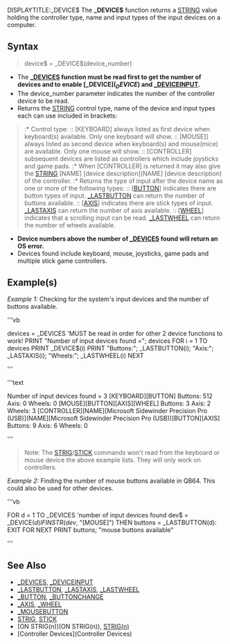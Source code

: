 DISPLAYTITLE:_DEVICE$
The **_DEVICE$** function returns a [STRING](STRING) value holding the controller type, name and input types of the input devices on a computer.


## Syntax

>  device$ = _DEVICE$(device_number)


* The **[_DEVICES](_DEVICES) function must be read first to get the number of devices and to enable [_DEVICE$](_DEVICE$) and [_DEVICEINPUT](_DEVICEINPUT).**
* The device_number parameter indicates the number of the controller device to be read.
* Returns the [STRING](STRING) control type, name of the device and input types each can use included in brackets:
> :* Control type:
> :: [KEYBOARD] always listed as first device when keyboard(s) available. Only one keyboard will show.
> :: [MOUSE]] always listed as second device when keyboard(s) and mouse(mice) are available. Only one mouse will show.
> :: [CONTROLLER] subsequent devices are listed as controllers which include joysticks and game pads.
> :* When [CONTROLLER] is returned it may also give the [STRING](STRING) [NAME] [device description](NAME] [device description) of the controller.
> :* Returns the type of input after the device name as one or more of the following types:
> :: [[BUTTON](BUTTON)] indicates there are button types of input. [_LASTBUTTON](_LASTBUTTON) can return the number of buttons available. 
> :: [[AXIS](AXIS)] indicates there are stick types of input. [_LASTAXIS](_LASTAXIS) can return the number of axis available. 
> :: [[WHEEL](WHEEL)] indicates that a scrolling input can be read. [_LASTWHEEL](_LASTWHEEL) can return the number of wheels available.

* **Device numbers above the number of [_DEVICES](_DEVICES) found will return an OS error.**
* Devices found include keyboard, mouse, joysticks, game pads and multiple stick game controllers.


## Example(s)

*Example 1:* Checking for the system's input devices and the number of buttons available.

'''vb

devices = _DEVICES  'MUST be read in order for other 2 device functions to work!
PRINT "Number of input devices found ="; devices
FOR i = 1 TO devices
  PRINT _DEVICE$(i)
  PRINT "Buttons:"; _LASTBUTTON(i); "Axis:"; _LASTAXIS(i); "Wheels:"; _LASTWHEEL(i)
NEXT 

'''

'''text

Number of input devices found = 3
[KEYBOARD][BUTTON]
Buttons: 512 Axis: 0 Wheels: 0
[MOUSE][BUTTON][AXIS][WHEEL]
Buttons: 3 Axis: 2 Wheels: 3
[CONTROLLER][NAME][Microsoft Sidewinder Precision Pro (USB)](NAME][Microsoft Sidewinder Precision Pro (USB))[BUTTON][AXIS]
Buttons: 9 Axis: 6 Wheels: 0

'''

> Note: The [STRIG](STRIG)/[STICK](STICK) commands won't read from the keyboard or mouse device the above example lists. They will only work on controllers.


*Example 2:* Finding the number of mouse buttons available in QB64. This could also be used for other devices.

'''vb

FOR d = 1 TO _DEVICES  'number of input devices found
  dev$ = _DEVICE$(d)
  IF INSTR(dev$, "[MOUSE]") THEN buttons = _LASTBUTTON(d): EXIT FOR
NEXT
PRINT buttons; "mouse buttons available" 

'''


## See Also

* [_DEVICES](_DEVICES), [_DEVICEINPUT](_DEVICEINPUT)
* [_LASTBUTTON](_LASTBUTTON), [_LASTAXIS](_LASTAXIS), [_LASTWHEEL](_LASTWHEEL)
* [_BUTTON](_BUTTON), [_BUTTONCHANGE](_BUTTONCHANGE)
* [_AXIS](_AXIS), [_WHEEL](_WHEEL)
* [_MOUSEBUTTON](_MOUSEBUTTON)
* [STRIG](STRIG), [STICK](STICK)
* [ON STRIG(n)](ON STRIG(n)), [STRIG(n)](STRIG(n))
* [Controller Devices](Controller Devices)




